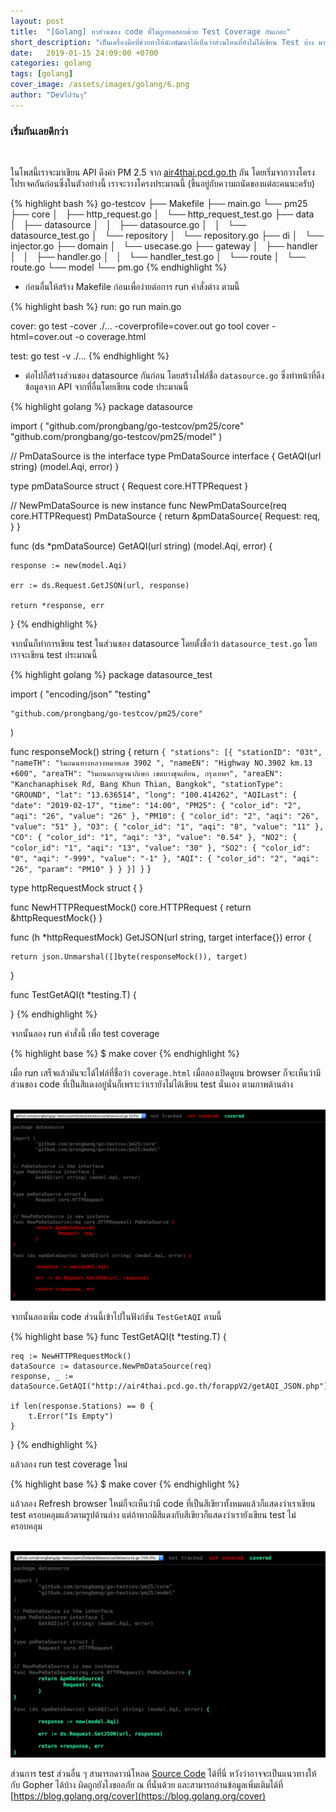 ```yaml
---
layout: post
title:  "[Golang] หาส่วนของ code ที่ไม่ถูกทดสอบด้วย Test Coverage กันเถอะ"
short_description: "เป็นเครื่องมือที่ช่วยทำให้นักพัฒนาได้เห็นว่าส่วนไหนที่ยังไม่ได้เขียน Test บ้าง มาดูว่าต้องทำยังไง"
date:   2019-01-15 24:09:00 +0700
categories: golang
tags: [golang]
cover_image: /assets/images/golang/6.png
author: "Devไปวันๆ"
---
```


### เริ่มกันเลยดีกว่า

<br>

ในโพสนี้เราจะมาเขียน API ดึงค่า PM 2.5 จาก [air4thai.pcd.go.th](http://air4thai.pcd.go.th/forappV2/getAQI_JSON.php) กัน โดยเริ่มจากวางโครงโปรเจคกันก่อนซึ่งในตัวอย่างนี้ เราจะวางโครงประมาณนี้ (ขึ้นอยู่กับความถนัดของแต่ละคนนะครับ)

{% highlight bash %}
go-testcov
├── Makefile
├── main.go
└── pm25
    ├── core
    │   ├── http_request.go
    │   └── http_request_test.go
    ├── data
    │   ├── datasource
    │   │   ├── datasource.go
    │   │   └── datasource_test.go
    │   └── repository
    │       └── repository.go
    ├── di
    │   └── injector.go
    ├── domain
    │   └── usecase.go
    ├── gateway
    │   ├── handler
    │   │   ├── handler.go
    │   │   └── handler_test.go
    │   └── route
    │       └── route.go
    └── model
        └── pm.go
{% endhighlight %}

- ก่อนอื่นให้สร้าง Makefile ก่อนเพื่อง่ายต่อการ run คำสั่งต่าง ตามนี้

{% highlight bash %}
run:
	go run main.go
	
cover:
	go test -cover ./... -coverprofile=cover.out
	go tool cover -html=cover.out -o coverage.html

test:
	go test -v ./...
{% endhighlight %}

- ต่อไปก็สร้างส่วนของ datasource กันก่อน โดยสร้างไฟล์ชื่อ `datasource.go` ซึ่งทำหน้าที่ดึงข้อมูลจาก API จากที่อื่นโดยเขียน code ประมาณนี้

{% highlight golang %}
package datasource

import (
	"github.com/prongbang/go-testcov/pm25/core"
	"github.com/prongbang/go-testcov/pm25/model"
)

// PmDataSource is the interface
type PmDataSource interface {
	GetAQI(url string) (model.Aqi, error)
}

type pmDataSource struct {
	Request core.HTTPRequest
}

// NewPmDataSource is new instance
func NewPmDataSource(req core.HTTPRequest) PmDataSource {
	return &pmDataSource{
		Request: req,
	}
}

func (ds *pmDataSource) GetAQI(url string) (model.Aqi, error) {

	response := new(model.Aqi)

	err := ds.Request.GetJSON(url, response)

	return *response, err
}
{% endhighlight %}

จากนั้นก็ทำการเขียน test ในส่วนของ datasource โดยตั้งชื่อว่า `datasource_test.go` โดยเราจะเขียน test ประมาณนี้

{% highlight golang %}
package datasource_test

import (
	"encoding/json"
	"testing"

	"github.com/prongbang/go-testcov/pm25/core"
)

func responseMock() string {
	return `{ "stations": [{ "stationID": "03t", "nameTH": "ริมถนนทางหลวงหมายเลข 3902 ", "nameEN": "Highway NO.3902 km.13 +600", "areaTH": "ริมถนนกาญจนาภิเษก เขตบางขุนเทียน, กรุงเทพฯ", "areaEN": "Kanchanaphisek Rd, Bang Khun Thian, Bangkok", "stationType": "GROUND", "lat": "13.636514", "long": "100.414262", "AQILast": { "date": "2019-02-17", "time": "14:00", "PM25": { "color_id": "2", "aqi": "26", "value": "26" }, "PM10": { "color_id": "2", "aqi": "26", "value": "51" }, "O3": { "color_id": "1", "aqi": "8", "value": "11" }, "CO": { "color_id": "1", "aqi": "3", "value": "0.54" }, "NO2": { "color_id": "1", "aqi": "13", "value": "30" }, "SO2": { "color_id": "0", "aqi": "-999", "value": "-1" }, "AQI": { "color_id": "2", "aqi": "26", "param": "PM10" } } }] }`
}

type httpRequestMock struct {
}

func NewHTTPRequestMock() core.HTTPRequest {
	return &httpRequestMock{}
}

func (h *httpRequestMock) GetJSON(url string, target interface{}) error {

	return json.Unmarshal([]byte(responseMock()), target)
}

func TestGetAQI(t *testing.T) {

}
{% endhighlight %}

จากนั้นลอง run คำสั่งนี้ เพื่อ test coverage

{% highlight base %}
$ make cover
{% endhighlight %}

เมื่อ run เสร็จแล้วมันจะได้ไฟล์ที่ชื่อว่า `coverage.html` เมื่อลองเปิดดูบน browser ก็จะเห็นว่ามีส่วนของ code ที่เป็นสีแดงอยู่นั่นก็เพราะว่าเรายังไม่ได้เขียน test นั่นเอง ตามภาพด้านล่าง

<br>

<img src="/assets/images/golang/6-1.png"/>

<br>

จากนั้นลองเพิ่ม code ส่วนนี้เข้าไปในฟังก์ชัน `TestGetAQI` ตามนี้

{% highlight base %}
func TestGetAQI(t *testing.T) {

	req := NewHTTPRequestMock()
	dataSource := datasource.NewPmDataSource(req)
	response, _ := dataSource.GetAQI("http://air4thai.pcd.go.th/forappV2/getAQI_JSON.php")

	if len(response.Stations) == 0 {
		t.Error("Is Empty")
	}
}
{% endhighlight %}

แล้วลอง run test coverage ใหม่

{% highlight base %}
$ make cover
{% endhighlight %}

แล้วลอง Refresh browser ใหม่ก็จะเห็นว่ามี code ที่เป็นสีเขียวทั้งหมดแล้วก็แสดงว่าเราเขียน test ครอบคลุมแล้วตามรูปด้านล่าง แต่ถ้าหากมีสีแดงกับสีเขียวก็แสดงว่าเรายังเขียน test ไม่ครอบคลุม

<br>

<img src="/assets/images/golang/6-2.png"/>

<br>

ส่วนการ test ส่วนอื่น ๆ สามารถดาวน์โหลด [Source Code](https://raboninco.com/XBni) ได้ที่นี่ หวังว่าอาจจะเป็นแนวทางให้กับ Gopher ได้บ้าง ผิดถูกยังไงขออภัย ณ ที่นั่นด้วย และสามารถอ่านข้อมูลเพิ่มเติมได้ที่ [https://blog.golang.org/cover](https://blog.golang.org/cover)

<br>
<br>












